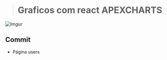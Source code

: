 > # Graficos com react APEXCHARTS
![Imgur](https://imgur.com/B6g1ors.png)

## Commit
* Página users
